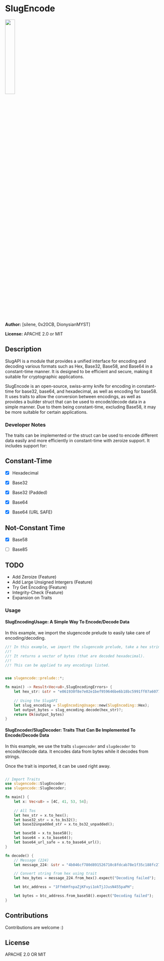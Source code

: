 # SlugEncode

<img height="25%" width="25%" src="https://sileneundula.github.io/Static/Images/imgs/slugcrypt_final-01.png">

**Author:** [silene, 0x20CB, DionysianMYST]

**License:** APACHE 2.0 or MIT

## Description

SlugAPI is a module that provides a unified interface for encoding and decoding various formats such as Hex, Base32, Base58, and Base64 in a constant-time manner. It is designed to be efficient and secure, making it suitable for cryptographic applications.

SlugEncode is an open-source, swiss-army knife for encoding in constant-time for base32, base64, and hexadecimal, as well as encoding for base58. It uses traits to allow the conversion between encodings, as well as provides a builder struct that can be used to encode/decode data in a simple manner. Due to them being constant-time, excluding Base58, it may be more suitable for certain applications.

### Developer Notes

The traits can be implemented or the struct can be used to encode different data easily and more efficiently in constant-time with zeroize support. It includes support for:

## Constant-Time

- [X] Hexadecimal

- [X] Base32

- [X] Base32 (Padded)

- [X] Base64

- [X] Base64 (URL SAFE)


## Not-Constant Time

- [X] Base58

- [ ] Base85

## TODO

- Add Zeroize (Feature)
- Add Large Unsigned Intergers (Feature)
- Try Get Encoding (Feature)
- Integrity-Check (Feature)
- Expansion on Traits

### Usage

#### SlugEncodingUsage: A Simple Way To Encode/Decode Data

In this example, we import the slugencode prelude to easily take care of encoding/decoding.

```rust
//! In this example, we import the slugencode prelude, take a hex string, and then decode using the "SlugEncodingUsage" struct as opposed to using traits like "TRAIT::SlugEncoder" or "TRAIT::SlugDecoder".
//! 
//! It returns a vector of bytes (that are decoded hexadecimal).
//! 
//! This can be applied to any encodings listed.


use slugencode::prelude::*;

fn main() -> Result<Vec<u8>,SlugEncodingErrors> {
    let hex_str: &str = "e061930f8e7e02e1bef959646be6b18bc5991ff07a60771bb0b8f8f5";
    
    // Using the SlugAPI
    let slug_encoding = SlugEncodingUsage::new(SlugEncoding::Hex);
    let output_bytes = slug_encoding.decode(hex_str)?;
    return Ok(output_bytes)
}

```

#### SlugEncoder/SlugDecoder: Traits That Can Be Implemented To Encode/Decode Data

In this example, we use the traits `slugencoder` and `slugdecoder` to encode/decode data. It encodes data from bytes while it decodes from strings.

Once the trait is imported, it can be used right away.

```rust

// Import Traits
use slugencode::SlugEncoder;
use slugencode::SlugDecoder;

fn main() {
    let x: Vec<u8> = [4C, 41, 53, 54];
    
    // All Tos
    let hex_str = x.to_hex();
    let base32_str = x.to_bs32();
    let base32unpadded_str = x.to_bs32_unpadded();

    let base58 = x.to_base58();
    let base64 = x.to_base64();
    let base64_url_safe = x.to_base64_url();
}

fn decode() {
    // Message (224)
    let message_224: &str = "4b046cf780d891526710c8fdcab78e1f35c188fc278221f330bcaec2";

    // Convert string from hex using trait
    let hex_bytes = message_224.from_hex().expect("Decoding failed");

    let btc_address = "1FfmbHfnpaZjKFvyi1okTjJJusN455paPH";

    let bytes = btc_address.from_base58().expect("Decoding failed");
}
```

## Contributions

Contributions are welcome :)

## License

APACHE 2.0 OR MIT
